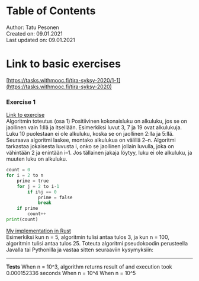# Table of Contents
Author: Tatu Pesonen  
Created on: 09.01.2021  
Last updated on: 09.01.2021  

# Link to basic exercises
[https://tasks.withmooc.fi/tira-syksy-2020/1-1](https://tasks.withmooc.fi/tira-syksy-2020)

### Exercise 1
[Link to exercise](https://tasks.withmooc.fi/tira-syksy-2020/1-1)  
Algoritmin toteutus (osa 1)
Positiivinen kokonaisluku on alkuluku, jos se on jaollinen vain 1:llä ja itsellään. Esimerkiksi luvut 3, 7 ja 19 ovat alkulukuja. Luku 10 puolestaan ei ole alkuluku, koska se on jaollinen 2:lla ja 5:llä.
Seuraava algoritmi laskee, montako alkulukua on välillä 2–n. Algoritmi tarkastaa jokaisesta luvusta i, onko se jaollinen jollain luvulla, joka on vähintään 2 ja enintään i–1. Jos tällainen jakaja löytyy, luku ei ole alkuluku, ja muuten luku on alkuluku.
```python
count = 0
for i = 2 to n
    prime = true
    for j = 2 to i-1
        if i%j == 0
            prime = false
            break
    if prime
        count++
print(count)
```
[My implementation in Rust](src/exercise1.rs)  
Esimerkiksi kun n = 5, algoritmin tulisi antaa tulos 3, ja kun n = 100, algoritmin tulisi antaa tulos 25.
Toteuta algoritmi pseudokoodin perusteella Javalla tai Pythonilla ja vastaa sitten seuraaviin kysymyksiin:
***
**Tests**
When n = 10^3, algorithm returns result of and execution took 0.000152336 seconds
When n = 10^4
When n = 10^5